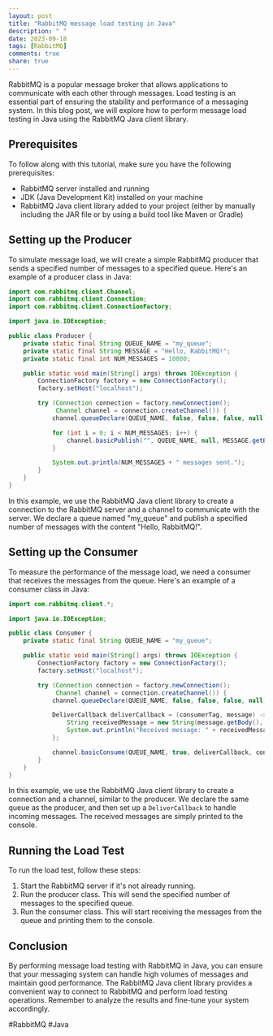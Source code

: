 ```yaml
---
layout: post
title: "RabbitMQ message load testing in Java"
description: " "
date: 2023-09-18
tags: [RabbitMQ]
comments: true
share: true
---
```


RabbitMQ is a popular message broker that allows applications to communicate with each other through messages. Load testing is an essential part of ensuring the stability and performance of a messaging system. In this blog post, we will explore how to perform message load testing in Java using the RabbitMQ Java client library.

## Prerequisites
To follow along with this tutorial, make sure you have the following prerequisites:
- RabbitMQ server installed and running
- JDK (Java Development Kit) installed on your machine
- RabbitMQ Java client library added to your project (either by manually including the JAR file or by using a build tool like Maven or Gradle)

## Setting up the Producer
To simulate message load, we will create a simple RabbitMQ producer that sends a specified number of messages to a specified queue. Here's an example of a producer class in Java:

```java
import com.rabbitmq.client.Channel;
import com.rabbitmq.client.Connection;
import com.rabbitmq.client.ConnectionFactory;

import java.io.IOException;

public class Producer {
    private static final String QUEUE_NAME = "my_queue";
    private static final String MESSAGE = "Hello, RabbitMQ!";
    private static final int NUM_MESSAGES = 10000;

    public static void main(String[] args) throws IOException {
        ConnectionFactory factory = new ConnectionFactory();
        factory.setHost("localhost");

        try (Connection connection = factory.newConnection();
             Channel channel = connection.createChannel()) {
            channel.queueDeclare(QUEUE_NAME, false, false, false, null);

            for (int i = 0; i < NUM_MESSAGES; i++) {
                channel.basicPublish("", QUEUE_NAME, null, MESSAGE.getBytes());
            }

            System.out.println(NUM_MESSAGES + " messages sent.");
        }
    }
}
```

In this example, we use the RabbitMQ Java client library to create a connection to the RabbitMQ server and a channel to communicate with the server. We declare a queue named "my_queue" and publish a specified number of messages with the content "Hello, RabbitMQ!".

## Setting up the Consumer
To measure the performance of the message load, we need a consumer that receives the messages from the queue. Here's an example of a consumer class in Java:

```java
import com.rabbitmq.client.*;

import java.io.IOException;

public class Consumer {
    private static final String QUEUE_NAME = "my_queue";

    public static void main(String[] args) throws IOException {
        ConnectionFactory factory = new ConnectionFactory();
        factory.setHost("localhost");

        try (Connection connection = factory.newConnection();
             Channel channel = connection.createChannel()) {
            channel.queueDeclare(QUEUE_NAME, false, false, false, null);

            DeliverCallback deliverCallback = (consumerTag, message) -> {
                String receivedMessage = new String(message.getBody(), "UTF-8");
                System.out.println("Received message: " + receivedMessage);
            };

            channel.basicConsume(QUEUE_NAME, true, deliverCallback, consumerTag -> {});
        }
    }
}
```

In this example, we use the RabbitMQ Java client library to create a connection and a channel, similar to the producer. We declare the same queue as the producer, and then set up a `DeliverCallback` to handle incoming messages. The received messages are simply printed to the console.

## Running the Load Test
To run the load test, follow these steps:
1. Start the RabbitMQ server if it's not already running.
2. Run the producer class. This will send the specified number of messages to the specified queue.
3. Run the consumer class. This will start receiving the messages from the queue and printing them to the console.

## Conclusion
By performing message load testing with RabbitMQ in Java, you can ensure that your messaging system can handle high volumes of messages and maintain good performance. The RabbitMQ Java client library provides a convenient way to connect to RabbitMQ and perform load testing operations. Remember to analyze the results and fine-tune your system accordingly.

#RabbitMQ #Java